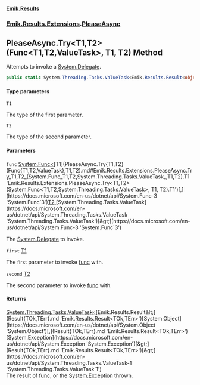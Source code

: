 #### [Emik.Results](index.md 'index')
### [Emik.Results.Extensions](Emik.Results.Extensions.md 'Emik.Results.Extensions').[PleaseAsync](PleaseAsync.md 'Emik.Results.Extensions.PleaseAsync')

## PleaseAsync.Try<T1,T2>(Func<T1,T2,ValueTask>, T1, T2) Method

Attempts to invoke a [System.Delegate](https://docs.microsoft.com/en-us/dotnet/api/System.Delegate 'System.Delegate').

```csharp
public static System.Threading.Tasks.ValueTask<Emik.Results.Result<object?,System.Exception>> Try<T1,T2>(System.Func<T1,T2,System.Threading.Tasks.ValueTask> func, T1 first, T2 second);
```
#### Type parameters

<a name='Emik.Results.Extensions.PleaseAsync.Try_T1,T2_(System.Func_T1,T2,System.Threading.Tasks.ValueTask_,T1,T2).T1'></a>

`T1`

The type of the first parameter.

<a name='Emik.Results.Extensions.PleaseAsync.Try_T1,T2_(System.Func_T1,T2,System.Threading.Tasks.ValueTask_,T1,T2).T2'></a>

`T2`

The type of the second parameter.
#### Parameters

<a name='Emik.Results.Extensions.PleaseAsync.Try_T1,T2_(System.Func_T1,T2,System.Threading.Tasks.ValueTask_,T1,T2).func'></a>

`func` [System.Func&lt;](https://docs.microsoft.com/en-us/dotnet/api/System.Func-3 'System.Func`3')[T1](PleaseAsync.Try{T1,T2}(Func{T1,T2,ValueTask},T1,T2).md#Emik.Results.Extensions.PleaseAsync.Try_T1,T2_(System.Func_T1,T2,System.Threading.Tasks.ValueTask_,T1,T2).T1 'Emik.Results.Extensions.PleaseAsync.Try<T1,T2>(System.Func<T1,T2,System.Threading.Tasks.ValueTask>, T1, T2).T1')[,](https://docs.microsoft.com/en-us/dotnet/api/System.Func-3 'System.Func`3')[T2](PleaseAsync.Try{T1,T2}(Func{T1,T2,ValueTask},T1,T2).md#Emik.Results.Extensions.PleaseAsync.Try_T1,T2_(System.Func_T1,T2,System.Threading.Tasks.ValueTask_,T1,T2).T2 'Emik.Results.Extensions.PleaseAsync.Try<T1,T2>(System.Func<T1,T2,System.Threading.Tasks.ValueTask>, T1, T2).T2')[,](https://docs.microsoft.com/en-us/dotnet/api/System.Func-3 'System.Func`3')[System.Threading.Tasks.ValueTask](https://docs.microsoft.com/en-us/dotnet/api/System.Threading.Tasks.ValueTask 'System.Threading.Tasks.ValueTask')[&gt;](https://docs.microsoft.com/en-us/dotnet/api/System.Func-3 'System.Func`3')

The [System.Delegate](https://docs.microsoft.com/en-us/dotnet/api/System.Delegate 'System.Delegate') to invoke.

<a name='Emik.Results.Extensions.PleaseAsync.Try_T1,T2_(System.Func_T1,T2,System.Threading.Tasks.ValueTask_,T1,T2).first'></a>

`first` [T1](PleaseAsync.Try{T1,T2}(Func{T1,T2,ValueTask},T1,T2).md#Emik.Results.Extensions.PleaseAsync.Try_T1,T2_(System.Func_T1,T2,System.Threading.Tasks.ValueTask_,T1,T2).T1 'Emik.Results.Extensions.PleaseAsync.Try<T1,T2>(System.Func<T1,T2,System.Threading.Tasks.ValueTask>, T1, T2).T1')

The first parameter to invoke [func](PleaseAsync.Try{T1,T2}(Func{T1,T2,ValueTask},T1,T2).md#Emik.Results.Extensions.PleaseAsync.Try_T1,T2_(System.Func_T1,T2,System.Threading.Tasks.ValueTask_,T1,T2).func 'Emik.Results.Extensions.PleaseAsync.Try<T1,T2>(System.Func<T1,T2,System.Threading.Tasks.ValueTask>, T1, T2).func') with.

<a name='Emik.Results.Extensions.PleaseAsync.Try_T1,T2_(System.Func_T1,T2,System.Threading.Tasks.ValueTask_,T1,T2).second'></a>

`second` [T2](PleaseAsync.Try{T1,T2}(Func{T1,T2,ValueTask},T1,T2).md#Emik.Results.Extensions.PleaseAsync.Try_T1,T2_(System.Func_T1,T2,System.Threading.Tasks.ValueTask_,T1,T2).T2 'Emik.Results.Extensions.PleaseAsync.Try<T1,T2>(System.Func<T1,T2,System.Threading.Tasks.ValueTask>, T1, T2).T2')

The second parameter to invoke [func](PleaseAsync.Try{T1,T2}(Func{T1,T2,ValueTask},T1,T2).md#Emik.Results.Extensions.PleaseAsync.Try_T1,T2_(System.Func_T1,T2,System.Threading.Tasks.ValueTask_,T1,T2).func 'Emik.Results.Extensions.PleaseAsync.Try<T1,T2>(System.Func<T1,T2,System.Threading.Tasks.ValueTask>, T1, T2).func') with.

#### Returns
[System.Threading.Tasks.ValueTask&lt;](https://docs.microsoft.com/en-us/dotnet/api/System.Threading.Tasks.ValueTask-1 'System.Threading.Tasks.ValueTask`1')[Emik.Results.Result&lt;](Result{TOk,TErr}.md 'Emik.Results.Result<TOk,TErr>')[System.Object](https://docs.microsoft.com/en-us/dotnet/api/System.Object 'System.Object')[,](Result{TOk,TErr}.md 'Emik.Results.Result<TOk,TErr>')[System.Exception](https://docs.microsoft.com/en-us/dotnet/api/System.Exception 'System.Exception')[&gt;](Result{TOk,TErr}.md 'Emik.Results.Result<TOk,TErr>')[&gt;](https://docs.microsoft.com/en-us/dotnet/api/System.Threading.Tasks.ValueTask-1 'System.Threading.Tasks.ValueTask`1')  
The result of [func](PleaseAsync.Try{T1,T2}(Func{T1,T2,ValueTask},T1,T2).md#Emik.Results.Extensions.PleaseAsync.Try_T1,T2_(System.Func_T1,T2,System.Threading.Tasks.ValueTask_,T1,T2).func 'Emik.Results.Extensions.PleaseAsync.Try<T1,T2>(System.Func<T1,T2,System.Threading.Tasks.ValueTask>, T1, T2).func'), or the [System.Exception](https://docs.microsoft.com/en-us/dotnet/api/System.Exception 'System.Exception') thrown.